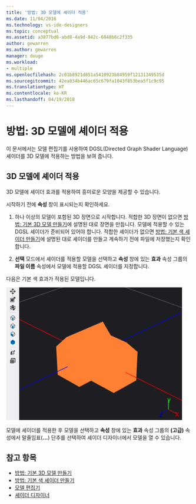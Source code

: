 ```yaml
---
title: '방법: 3D 모델에 셰이더 적용'
ms.date: 11/04/2016
ms.technology: vs-ide-designers
ms.topic: conceptual
ms.assetid: a3877bd6-abd8-4a9d-842c-6848b6c2f335
author: gewarren
ms.author: gewarren
manager: douge
ms.workload:
- multiple
ms.openlocfilehash: 2c01b8921d851a5410923b84959f12131349535d
ms.sourcegitcommit: 42ea834b446ac65c679fa1043f853bea5f1c9c95
ms.translationtype: HT
ms.contentlocale: ko-KR
ms.lasthandoff: 04/19/2018
---
```

# <a name="how-to-apply-a-shader-to-a-3d-model"></a>방법: 3D 모델에 셰이더 적용

이 문서에서는 모델 편집기를 사용하여 DGSL(Directed Graph Shader Language) 셰이더를 3D 모델에 적용하는 방법을 보여 줍니다.

## <a name="apply-a-shader-to-a-3d-model"></a>3D 모델에 셰이더 적용

3D 모델에 셰이더 효과를 적용하여 흥미로운 모양을 제공할 수 있습니다.

시작하기 전에 **속성** 창이 표시되는지 확인하세요.

1. 하나 이상의 모델이 포함된 3D 장면으로 시작합니다. 적합한 3D 장면이 없으면 [방법: 기본 3D 모델 만들기](../designers/how-to-create-a-basic-3-d-model.md)에 설명된 대로 장면을 만듭니다. 모델에 적용할 수 있는 DGSL 셰이더가 준비되어 있어야 합니다. 적합한 셰이더가 없으면 [방법: 기본 색 셰이더 만들기](../designers/how-to-create-a-basic-color-shader.md)에 설명된 대로 셰이더를 만들고 계속하기 전에 파일에 저장했는지 확인합니다.

2. **선택** 모드에서 셰이더를 적용할 모델을 선택하고 **속성** 창에 있는 **효과** 속성 그룹의 **파일 이름** 속성에서 모델에 적용할 DGSL 셰이더를 지정합니다.

다음은 기본 색 효과가 적용된 모델입니다.

![기본 색 효과를 보여 주는 3D 장면](../designers/media/digit-3d-model-effect.png)

모델에 셰이더를 적용한 후 모델을 선택하고 **속성** 창에 있는 **효과** 속성 그룹의 **(고급)** 속성에서 말줄임표(**...**) 단추를 선택하여 셰이더 디자이너에서 모델을 열 수 있습니다.

## <a name="see-also"></a>참고 항목

- [방법: 기본 3D 모델 만들기](../designers/how-to-create-a-basic-3-d-model.md)
- [방법: 기본 색 셰이더 만들기](../designers/how-to-create-a-basic-color-shader.md)
- [모델 편집기](../designers/model-editor.md)
- [셰이더 디자이너](../designers/shader-designer.md)
